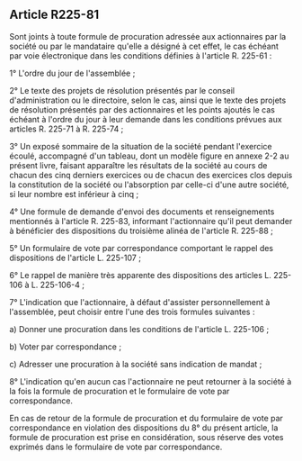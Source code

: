 Article R225-81
----
Sont joints à toute formule de procuration adressée aux actionnaires par la
société ou par le mandataire qu'elle a désigné à cet effet, le cas échéant par
voie électronique dans les conditions définies à l'article R. 225-61 :

1° L'ordre du jour de l'assemblée ;

2° Le texte des projets de résolution présentés par le conseil d'administration
ou le directoire, selon le cas, ainsi que le texte des projets de résolution
présentés par des actionnaires et les points ajoutés le cas échéant à l'ordre du
jour à leur demande dans les conditions prévues aux articles R. 225-71 à R.
225-74 ;

3° Un exposé sommaire de la situation de la société pendant l'exercice écoulé,
accompagné d'un tableau, dont un modèle figure en annexe 2-2 au présent livre,
faisant apparaître les résultats de la société au cours de chacun des cinq
derniers exercices ou de chacun des exercices clos depuis la constitution de la
société ou l'absorption par celle-ci d'une autre société, si leur nombre est
inférieur à cinq ;

4° Une formule de demande d'envoi des documents et renseignements mentionnés à
l'article R. 225-83, informant l'actionnaire qu'il peut demander à bénéficier
des dispositions du troisième alinéa de l'article R. 225-88 ;

5° Un formulaire de vote par correspondance comportant le rappel des
dispositions de l'article L. 225-107 ;

6° Le rappel de manière très apparente des dispositions des articles L. 225-106
à L. 225-106-4 ;

7° L'indication que l'actionnaire, à défaut d'assister personnellement à
l'assemblée, peut choisir entre l'une des trois formules suivantes :

a) Donner une procuration dans les conditions de l'article L. 225-106 ;

b) Voter par correspondance ;

c) Adresser une procuration à la société sans indication de mandat ;

8° L'indication qu'en aucun cas l'actionnaire ne peut retourner à la société à
la fois la formule de procuration et le formulaire de vote par correspondance.

En cas de retour de la formule de procuration et du formulaire de vote par
correspondance en violation des dispositions du 8° du présent article, la
formule de procuration est prise en considération, sous réserve des votes
exprimés dans le formulaire de vote par correspondance.
